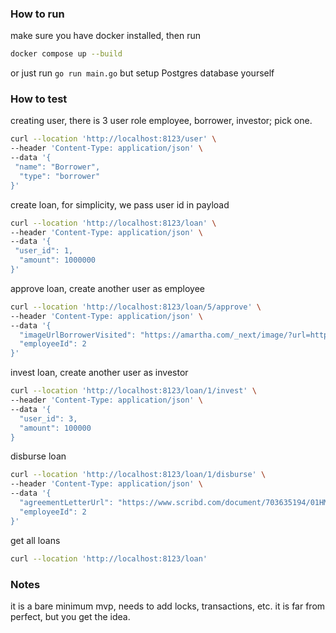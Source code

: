 ### How to run

make sure you have docker installed, then run

```bash
docker compose up --build
```

or just run `go run main.go` but setup Postgres database yourself

### How to test

creating user, there is 3 user role employee, borrower, investor; pick one.

```bash
curl --location 'http://localhost:8123/user' \
--header 'Content-Type: application/json' \
--data '{
 "name": "Borrower",
  "type": "borrower"
}'
```

create loan, for simplicity, we pass user id in payload

```bash
curl --location 'http://localhost:8123/loan' \
--header 'Content-Type: application/json' \
--data '{
 "user_id": 1,
  "amount": 1000000
}'
```

approve loan, create another user as employee

```bash
curl --location 'http://localhost:8123/loan/5/approve' \
--header 'Content-Type: application/json' \
--data '{
  "imageUrlBorrowerVisited": "https://amartha.com/_next/image/?url=https%3A%2F%2Faccess.amartha.com%2Fuploads%2FDukungan_UMKM_dengan_Pinjaman_Modal_Usaha_Amartha_com_3_c78f6fffdc.png&w=3840&q=75",
  "employeeId": 2
}'
```

invest loan, create another user as investor

```bash
curl --location 'http://localhost:8123/loan/1/invest' \
--header 'Content-Type: application/json' \
--data '{
  "user_id": 3,
  "amount": 100000
}
```

disburse loan

```bash
curl --location 'http://localhost:8123/loan/1/disburse' \
--header 'Content-Type: application/json' \
--data '{
  "agreementLetterUrl": "https://www.scribd.com/document/703635194/01HMR5RTKR2AZ2S37Z5GNZANDN",
  "employeeId": 2
}'
```

get all loans

```bash
curl --location 'http://localhost:8123/loan'
```

### Notes

it is a bare minimum mvp, needs to add locks, transactions, etc. it is far from perfect, but you get the idea.
